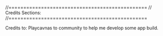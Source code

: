 //===============================================
// Credits Sections:
//===============================================

Credits to: Playcavnas to community to help me develop some app build.






